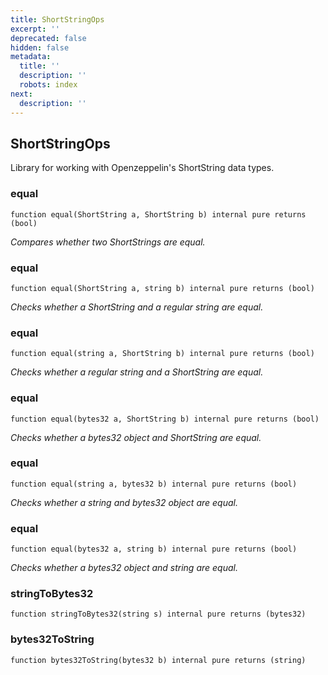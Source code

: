 ```yaml
---
title: ShortStringOps
excerpt: ''
deprecated: false
hidden: false
metadata:
  title: ''
  description: ''
  robots: index
next:
  description: ''
---
```

## ShortStringOps

Library for working with Openzeppelin's ShortString data types.

### equal

```solidity
function equal(ShortString a, ShortString b) internal pure returns (bool)
```

_Compares whether two ShortStrings are equal._

### equal

```solidity
function equal(ShortString a, string b) internal pure returns (bool)
```

_Checks whether a ShortString and a regular string are equal._

### equal

```solidity
function equal(string a, ShortString b) internal pure returns (bool)
```

_Checks whether a regular string and a ShortString are equal._

### equal

```solidity
function equal(bytes32 a, ShortString b) internal pure returns (bool)
```

_Checks whether a bytes32 object and ShortString are equal._

### equal

```solidity
function equal(string a, bytes32 b) internal pure returns (bool)
```

_Checks whether a string and bytes32 object are equal._

### equal

```solidity
function equal(bytes32 a, string b) internal pure returns (bool)
```

_Checks whether a bytes32 object and string are equal._

### stringToBytes32

```solidity
function stringToBytes32(string s) internal pure returns (bytes32)
```

### bytes32ToString

```solidity
function bytes32ToString(bytes32 b) internal pure returns (string)
```